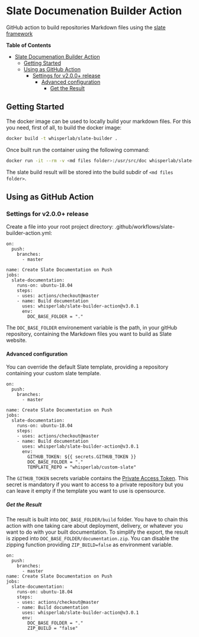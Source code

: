 # Slate Documenation Builder Action
GitHub action to build repositories Markdown files using the [slate framework](https://github.com/slatedocs/slate)

**Table of Contents**

- [Slate Documenation Builder Action](#slate-documenation-builder-action)
  - [Getting Started](#getting-started)
  - [Using as GitHub Action](#using-as-github-action)
    - [Settings for v2.0.0+ release](#settings-for-v200-release)
      - [Advanced configuration](#advanced-configuration)
        - [Get the Result](#get-the-result)

## Getting Started
The docker image can be used to locally build your markdown files. For this you need, first of all, to build the docker image:

```bash
docker build -t whisperlab/slate-builder .
```

Once built run the container using the following command:

```bash
docker run -it --rm -v <md files folder>:/usr/src/doc whisperlab/slate-builder
```

The slate build result will be stored into the build subdir of `<md files folder>`.

## Using as GitHub Action

### Settings for v2.0.0+ release

Create a file into your root project directory: .github/workflows/slate-builder-action.yml:

```
on:
  push:
    branches:
      - master

name: Create Slate Documentation on Push
jobs:
  slate-documentation:
    runs-on: ubuntu-18.04
    steps:
    - uses: actions/checkout@master
    - name: Build documentation
      uses: whisperlab/slate-builder-action@v3.0.1
      env:
        DOC_BASE_FOLDER = "."
```

The `DOC_BASE_FOLDER` environement variable is the path, in your gitHub repository, containing the Markdown files you want to build as Slate website.

#### Advanced configuration
You can override the default Slate template, providing a repository containing your custom slate template.

```
on:
  push:
    branches:
      - master

name: Create Slate Documentation on Push
jobs:
  slate-documentation:
    runs-on: ubuntu-18.04
    steps:
    - uses: actions/checkout@master
    - name: Build documentation
      uses: whisperlab/slate-builder-action@v3.0.1
      env:
        GITHUB_TOKEN: ${{ secrets.GITHUB_TOKEN }}
        DOC_BASE_FOLDER = "."
        TEMPLATE_REPO = "whisperlab/custom-slate"
```

The `GITHUB_TOKEN` secrets variable contains the [Private Access Token](https://help.github.com/en/articles/creating-a-personal-access-token-for-the-command-line). This secret is mandatory if you want to access to a private repository but you can leave it empty if the template you want to use is opensource.

##### Get the Result
The result is built into `DOC_BASE_FOLDER/build` folder. You have to chain this action with one taking care about deployment, delivery, or whatever you want to do with your built documentation.
To simplify the export, the result is zipped into `DOC_BASE_FOLDER/documentation.zip`. You can disable the zipping function providing `ZIP_BUILD=false` as environment variable.

```
on:
  push:
    branches:
      - master
name: Create Slate Documentation on Push
jobs:
  slate-documentation:
    runs-on: ubuntu-18.04
    steps:
    - uses: actions/checkout@master
    - name: Build documentation
      uses: whisperlab/slate-builder-action@v3.0.1
      env:
        DOC_BASE_FOLDER = "."
        ZIP_BUILD = "false"
```
